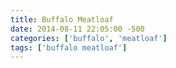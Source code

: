 ```yaml
---
title: Buffalo Meatloaf
date: 2014-08-11 22:05:00 -500
categories: ['buffalo', 'meatloaf']
tags: ['buffalo meatloaf']
---
```



